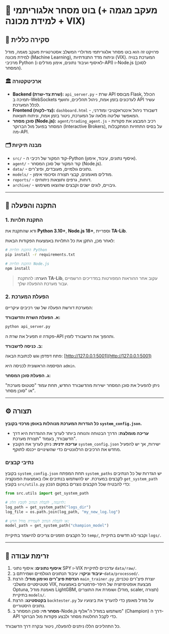# 🤖 בוט מסחר אלגוריתמי (מעקב מגמה + למידת מכונה + VIX)

## 📝 סקירה כללית

פרויקט זה הוא בוט מסחר אלגוריתמי מודולרי המשלב אסטרטגיית מעקב מגמה, מודל למידת מכונה (Machine Learning), וניתוח מדד התנודתיות (VIX). המערכת בנויה מרכיבי Python (לאיסוף ועיבוד נתונים, אימון מודלים ו-API) ו-Node.js (לסוכן המסחר).

### 🏛️ ארכיטקטורה

- **Backend (שרת צד-שרת):** `api_server.py` - שרת API מבוסס Flask, הכולל תמיכה ב-WebSockets לעדכונים בזמן אמת, ניהול תהליכים, וחושף API עשיר לכלל המערכת.
- **Frontend (צד-לקוח):** `dashboard.html` - דשבורד ניהול אינטראקטיבי ומודרני, המאפשר שליטה מלאה על המערכת, ניטור בזמן אמת, וניתוח תוצאות.
- **סוכן מסחר (Node.js):** `agent/trading_agent.js` - רכיב המבצע את פקודות המסחר בפועל מול הברוקר (Interactive Brokers), על בסיס התחזיות המתקבלות מה-API.

### 🗂️ מבנה תיקיות

- `src/` - קוד המקור של רכיבי ה-Python (איסוף נתונים, עיבוד, אימון).
- `agent/` - קוד המקור של סוכן המסחר (Node.js).
- `data/` - נתונים גולמיים, מעובדים, ופיצ'רים.
- `models/` - מודלים מאומנים, קבצי תצורה וסיכומי אימון.
- `reports/` - דוחות, גרפים ותוצאות ניתוחים.
- `archive/` - גיבויים, לוגים ישנים וקבצים שהוצאו משימוש.

---

## 🚀 התקנה והפעלה

### 1. התקנת תלויות

ודא שהתקנת את **Python 3.10+**, **Node.js 18+**, וספריית **TA-Lib**.

לאחר מכן, התקן את כל התלויות באמצעות הפקודות הבאות:

```bash
# התקנת תלויות Python
pip install -r requirements.txt

# התקנת תלויות Node.js
npm install
```

> **הערה:** להתקנת **TA-Lib**, עקוב אחר ההוראות המפורטות במדריכים הרשמיים עבור מערכת ההפעלה שלך.

### 2. הפעלת המערכת

המערכת דורשת הפעלה של שני רכיבים עיקריים:

**א. הפעלת השרת והדשבורד:**

```bash
python api_server.py
```

פקודה זו תפעיל את שרת ה-API ותהפוך את הדשבורד לזמין.

**ב. כניסה לדשבורד:**

פתח דפדפן וגש לכתובת הבאה:
[http://127.0.0.1:5001](http://127.0.0.1:5001)

הסיסמה הראשונית לכניסה היא `admin`.

**ג. הפעלת סוכן המסחר:**

ניתן להפעיל את סוכן המסחר ישירות מהדשבורד החדש, תחת עמוד "סטטוס מערכת" או "סוכן מסחר".

---

## ⚙️ תצורה

**כל הגדרות המערכת מנוהלות באופן מרכזי בקובץ `system_config.json`.**

- **עריכה מומלצת:** הדרך הבטוחה והנוחה ביותר לערוך את ההגדרות היא דרך הדשבורד, בעמוד "תצורת מערכת".
- **עריכה ידנית:** ניתן לערוך את הקובץ `system_config.json` ישירות, אך יש להפעיל מחדש את הרכיבים הרלוונטיים כדי שהשינויים ייכנסו לתוקף.

### נתיבי קבצים

בקובץ `system_config.json` תחת המפתח `system_paths` יש הגדרות של כל הנתיבים לקבצים במערכת. 
יש להשתמש בנתיבים אלו באמצעות הפונקציה `get_system_path` בקובץ `src/utils.py` כדי להבטיח שכל הקבצים נוצרים במקום הנכון:

```python
from src.utils import get_system_path

# לדוגמה, לקבלת הנתיב לקובץ הלוג:
log_path = get_system_path("logs_dir")
log_file = os.path.join(log_path, "my_new_log.log")

# או לקבלת הנתיב לשמירת מודל חדש:
model_path = get_system_path("champion_model")
```

כל הקבצים הזמניים צריכים להישמר בתיקיית `temp/`, וקבצי לוג חדשים בתיקיית `logs/`.

---

## 🌊 זרימת עבודה

1.  **איסוף נתונים:** איסוף נתוני SPY ו-VIX עדכניים לתיקיית `data/raw/`.
2.  **עיבוד וניקוי:** עיבוד הנתונים הגולמיים ושמירתם ב-`data/processed/`.
3.  **הנדסת פיצ'רים ואימון מודל:** הרצת `main_trainer.py` יוצרת פיצ'רים טכניים, סטטיסטיים ומשלבי VIX, מבצעת אופטימיזציה של היפר-פרמטרים באמצעות Optuna, מאמנת מודל LightGBM, ושומרת את התוצרים (מודל, scaler, תצורה) בתיקיית `models/`.
4.  **בקטסטינג:** הרצת `backtester.py` על מודל מאומן כדי להעריך את ביצועיו על נתונים היסטוריים.
5.  **מסחר חי:** סוכן המסחר ב-Node.js משתמש במודל ה"אלוף" (Champion) דרך ה-API כדי לקבל החלטות מסחר ולבצע פקודות מול הברוקר.

כל התהליכים הללו ניתנים להפעלה, ניטור ובקרה דרך הדשבורד.
